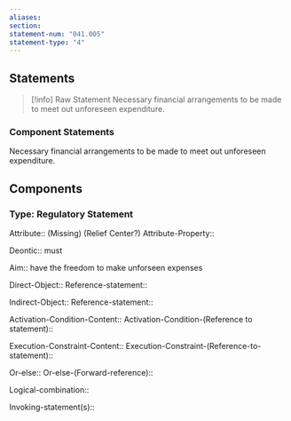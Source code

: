 ```yaml
---
aliases: 
section: 
statement-num: "041.005"
statement-type: "4"
---
```

## Statements 
> [!info] Raw Statement
> Necessary financial arrangements to be made to meet out unforeseen expenditure.  
> 

### Component Statements
Necessary financial arrangements to be made to meet out unforeseen expenditure.  
## Components
### Type: Regulatory Statement
Attribute:: (Missing) (Relief Center?)
Attribute-Property::

Deontic:: must

Aim:: have the freedom to make unforseen expenses

Direct-Object::
	Reference-statement::

Indirect-Object::
	Reference-statement::

Activation-Condition-Content::
	Activation-Condition-(Reference to statement)::

Execution-Constraint-Content::
	Execution-Constraint-(Reference-to-statement)::

Or-else::
	Or-else-(Forward-reference)::

Logical-combination::

Invoking-statement(s)::